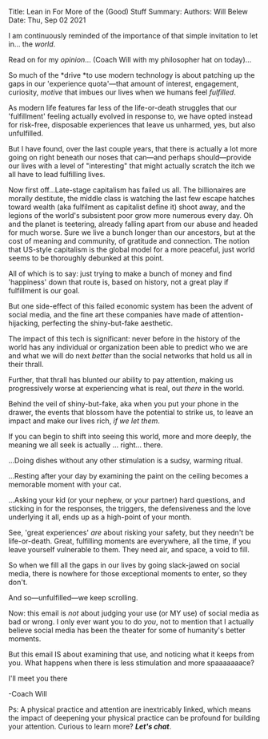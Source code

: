 Title:   Lean in For More of the (Good) Stuff
Summary: 
Authors: Will Belew
Date:    Thu, Sep 02 2021
        

I am continuously reminded of the importance of that simple invitation to let in… the *world*.

Read on for my *opinion*… (Coach Will with my philosopher hat on today)…

So much of the *drive *to use modern technology is about patching up the gaps in our 'experience quota'—that amount of interest, engagement, curiosity, *motive* that imbues our lives when we humans feel *fulfilled*.

As modern life features far less of the life-or-death struggles that our 'fulfillment' feeling actually evolved in response to, we have opted instead for risk-free, disposable experiences that leave us unharmed, yes, but also unfulfilled.

But I have found, over the last couple years, that there is actually a lot more going on right beneath our noses that can—and perhaps should—provide our lives with a level of "interesting" that might actually scratch the itch we all have to lead fulfilling lives.

Now first off…Late-stage capitalism has failed us all. The billionaires are morally destitute, the middle class is watching the last few escape hatches toward wealth (aka fulfilment as capitalist define it) shoot away, and the legions of the world's subsistent poor grow more numerous every day. Oh and the planet is teetering, already falling apart from our abuse and headed for much worse. Sure we live a bunch longer than our ancestors, but at the cost of meaning and community, of gratitude and connection. The notion that US-style capitalism is the global model for a more peaceful, just world seems to be thoroughly debunked at this point.

All of which is to say: just trying to make a bunch of money and find 'happiness' down that route is, based on history, not a great play if fulfillment is our goal.

But one side-effect of this failed economic system has been the advent of social media, and the fine art these companies have made of attention-hijacking, perfecting the shiny-but-fake aesthetic. 

The impact of this tech is significant: never before in the history of the world has any individual or organization been able to predict who we are and what we will do next *better* than the social networks that hold us all in their thrall.

Further, that thrall has blunted our ability to pay attention, making us progressively worse at experiencing what is real, out *there* in the world.

Behind the veil of shiny-but-fake, aka when you put your phone in the drawer, the events that blossom have the potential to strike us, to leave an impact and make our lives rich, *if we let them*.

If you can begin to shift into seeing this world, more and more deeply, the meaning we all seek is actually … right… there.

…Doing dishes without any other stimulation is a sudsy, warming ritual.

…Resting after your day by examining the paint on the ceiling becomes a memorable moment with your cat.

…Asking your kid (or your nephew, or your partner) hard questions, and sticking in for the responses, the triggers, the defensiveness and the love underlying it all, ends up as a high-point of your month.

See, 'great experiences' *are* about risking your safety, but they needn't be life-or-death. Great, fulfilling moments are everywhere, all the time, if you leave yourself vulnerable to them. They need air, and space, a void to fill. 

So when we fill all the gaps in our lives by going slack-jawed on social media, there is nowhere for those exceptional moments to enter, so they don't. 

And so—unfulfilled—we keep scrolling.

Now: this email is *not* about judging your use (or MY use) of social media as bad or wrong. I only ever want you to do *you*, not to mention that I actually believe social media has been the theater for some of humanity's better moments.

But this email IS about examining that use, and noticing what it keeps from you. What happens when there is less stimulation and more spaaaaaaace?

I'll meet you there 

-Coach Will

Ps: A physical practice and attention are inextricably linked, which means the impact of deepening your physical practice can be profound for building your attention. Curious to learn more? ***Let's chat***.

